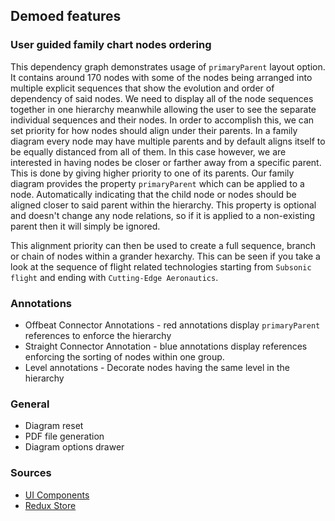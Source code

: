 ## Demoed features
### User guided family chart nodes ordering
This dependency graph demonstrates usage of `primaryParent` layout option. It contains around 170 nodes with some of the nodes being arranged into multiple explicit sequences that show the evolution and order of dependency of said nodes. We need to display all of the node sequences together in one hierarchy meanwhile allowing the user to see the separate individual sequences and their nodes. In order to accomplish this, we can set priority for how nodes should align under their parents. In a family diagram every node may have multiple parents and by default aligns itself to be equally distanced from all of them. In this case however, we are interested in having nodes be closer or farther away from a specific parent. This is done by giving higher priority to one of its parents. Our family diagram provides the property `primaryParent` which can be applied to a node. Automatically indicating that the child node or nodes should be aligned closer to said parent within the hierarchy. This property is optional and doesn't change any node relations, so if it is applied to a non-existing parent then it will simply be ignored.

This alignment priority can then be used to create a full sequence, branch or chain of nodes within a grander hexarchy. This can be seen if you take a look at the sequence of flight related technologies starting from `Subsonic flight` and ending with `Cutting-Edge Aeronautics`.

### Annotations
* Offbeat Connector Annotations - red annotations display `primaryParent` references to enforce the hierarchy
* Straight Connector Annotation - blue annotations display references enforcing the sorting of nodes within one group.
* Level annotations - Decorate nodes having the same level in the hierarchy

### General
* Diagram reset
* PDF file generation
* Diagram options drawer

### Sources
* [UI Components](https://github.com/BasicPrimitives/react-demo/blob/master/client/src/containers/TechTree/TechTree.js)
* [Redux Store](https://github.com/BasicPrimitives/react-demo/blob/master/client/src/redux/modules/demos/techtree.js)